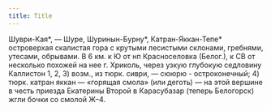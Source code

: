 ```yaml
---
title: Title
---
```


Шуври-Кая*, — Шуре, Шуринын-Бурну*, Катран-Яккан-Тепе* островерхая скалистая
гора с крутыми лесистыми склонами, гребнями, утесами, обрывами. В 6 км. к Ю от
нп Красноселовка (Белог.), к СВ от несколько похожей на нее г. Хриколь, через
узкую глубокую седловину Каллистон 1, 2, 3) возм., из тюрк. сиври, — сююрю -
остроконечный; 4) тюрк. катран яккан — «горящая смола» (или деготь) — на этой
вершине в честь приезда Екатерины Второй в Карасубазар (теперь Белогорск) жгли
бочки со смолой Ж–4.
